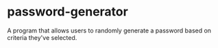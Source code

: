 # password-generator
A program that allows users to randomly generate a password based on criteria they've selected.

